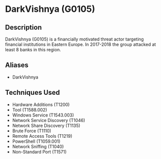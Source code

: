 # DarkVishnya (G0105)

## Description
DarkVishnya (G0105) is a financially motivated threat actor targeting financial institutions in Eastern Europe. In 2017-2018 the group attacked at least 8 banks in this region.

## Aliases
- DarkVishnya

## Techniques Used
- Hardware Additions (T1200)
- Tool (T1588.002)
- Windows Service (T1543.003)
- Network Service Discovery (T1046)
- Network Share Discovery (T1135)
- Brute Force (T1110)
- Remote Access Tools (T1219)
- PowerShell (T1059.001)
- Network Sniffing (T1040)
- Non-Standard Port (T1571)
